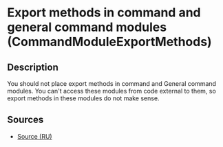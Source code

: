 # Export methods in command and general command modules (CommandModuleExportMethods)

<!-- Блоки выше заполняются автоматически, не трогать -->
## Description

You should not place export methods in command and General command modules. You can't access these modules from code external to them, so export methods in these modules do not make sense.

## Sources

* [Source (RU)](https://its.1c.ru/db/v8std/content/544/hdoc)
